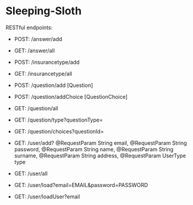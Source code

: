 # Sleeping-Sloth


RESTful endpoints:

- POST: /answer/add
- GET: /answer/all

- POST: /insurancetype/add
- GET: /insurancetype/all

- POST: /question/add [Question]
- POST: /question/addChoice [QuestionChoice]
- GET: /question/all
- GET: /question/type?questionType=
- GET: /question/choices?questionId=


- GET: /user/add?
@RequestParam String email, 
@RequestParam String password,
@RequestParam String name,
@RequestParam String surname,
@RequestParam String address,
@RequestParam UserType type
- GET: /user/all
- GET: /user/load?email=EMAIL&password=PASSWORD
- GET: /user/loadUser?email	
